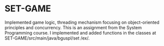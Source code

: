# SET-GAME
Implemented game logic, threading mechanism focusing on object-oriented principles and concurrency.
This is an assignment from the System Programming course. 
I implemented and added functions in the classes at SET-GAME/src/main/java/bguspl/set
/ex/.


